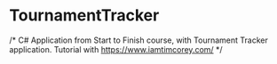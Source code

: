 # TournamentTracker
/*
C# Application from Start to Finish course, with Tournament Tracker application. Tutorial with https://www.iamtimcorey.com/
*/
